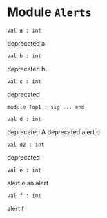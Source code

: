 
# Module `Alerts`

```
val a : int
```
deprecated a
```
val b : int
```
deprecated b.
```
val c : int
```
deprecated 
```
module Top1 : sig ... end
```
```
val d : int
```
deprecated A deprecated alert d
```
val d2 : int
```
deprecated 
```
val e : int
```
alert e an alert
```
val f : int
```
alert f